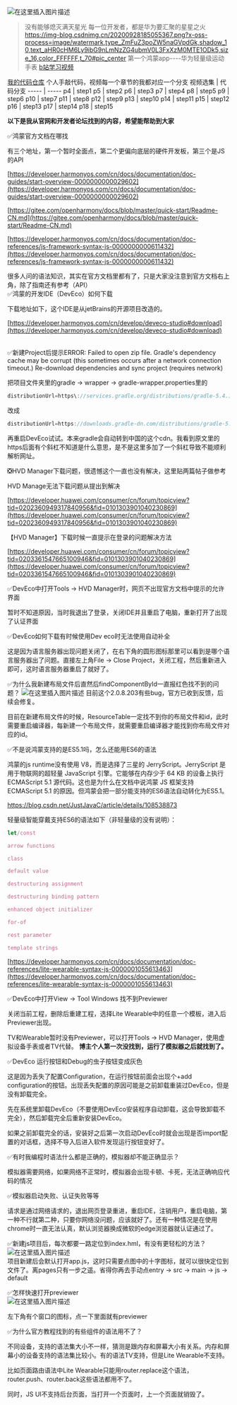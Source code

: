 ![在这里插入图片描述](https://cdn.jsdelivr.net/gh/liuchenyang0515/harmony_JS_Demo_breathe@1/read_png/p1.png)
> 没有能够熄灭满天星光
> 每一位开发者，都是华为要汇聚的星星之火
https://img-blog.csdnimg.cn/20200928185055367.png?x-oss-process=image/watermark,type_ZmFuZ3poZW5naGVpdGk,shadow_10,text_aHR0cHM6Ly9ibG9nLmNzZG4ubmV0L3FxXzM0MTE1ODk5,size_16,color_FFFFFF,t_70#pic_center
第一个鸿蒙app----华为轻量级运动手表
[b站学习视频](https://www.bilibili.com/video/BV1hv411179b)

[我的代码仓库](https://github.com/liuchenyang0515/harmony_JS_Demo_breathe)
个人手敲代码，视频每一个章节的我都对应一个分支
视频选集 | 代码分支
----- | -----
p4 | step1
p5 | step2
p6 | step3
p7 | step4
p8 | step5
p9 | step6
p10 | step7
p11 | step8
p12 | step9
p13 | step10
p14 | step11
p15 | step12
p16 | step13
p17 | step14
p18 | step15


**以下是我从官网和开发者论坛找到的内容，希望能帮助到大家**

✅鸿蒙官方文档在哪找

有三个地址，第一个暂时全面点，第二个更偏向底层的硬件开发板，第三个是JS的API

[https://developer.harmonyos.com/cn/docs/documentation/doc-guides/start-overview-0000000000029602](https://developer.harmonyos.com/cn/docs/documentation/doc-guides/start-overview-0000000000029602)

[https://gitee.com/openharmony/docs/blob/master/quick-start/Readme-CN.md](https://gitee.com/openharmony/docs/blob/master/quick-start/Readme-CN.md)

[https://developer.harmonyos.com/cn/docs/documentation/doc-references/js-framework-syntax-js-0000000000611432](https://developer.harmonyos.com/cn/docs/documentation/doc-references/js-framework-syntax-js-0000000000611432)

很多人问的语法知识，其实在官方文档里都有了，只是大家没注意到官方文档右上角，除了指南还有参考（API）
<br>
✅鸿蒙的开发IDE（DevEco）如何下载

下载地址如下，这个IDE是从jetBrains的开源项目改造的。

[https://developer.harmonyos.com/cn/develop/deveco-studio#download](https://developer.harmonyos.com/cn/develop/deveco-studio#download)

<br>
✅新建Project后提示ERROR: Failed to open zip file. Gradle's dependency cache may be corrupt (this sometimes occurs after a network connection timeout.) Re-download dependencies and sync project (requires network)

把项目文件夹里的gradle -> wrapper -> gradle-wrapper.properties里的
```javascript
distributionUrl=https\://services.gradle.org/distributions/gradle-5.4.1-all.zip
```
改成
```javascript
distributionUrl=https://downloads.gradle-dn.com/distributions/gradle-5.4.1-all.zip
```
再重启DevEco试试。本来gradle会自动转到中国的这个cdn。我看到原文里的https后面有个斜杠不知道是什么意思，是不是这里多加了一个斜杠导致不能顺利解析网址。

❎HVD Manager下载问题，很遗憾这个一直也没有解决，这里贴两篇帖子做参考

HVD Manage无法下载问题从提出到解决

[https://developer.huawei.com/consumer/cn/forum/topicview?tid=0202360949317840956&fid=0101303901040230869](https://developer.huawei.com/consumer/cn/forum/topicview?tid=0202360949317840956&fid=0101303901040230869)

【HVD Manager】下载时候一直提示在登录的问题解决方法

[https://developer.huawei.com/consumer/cn/forum/topicview?tid=0203361547665100946&fid=0101303901040230869](https://developer.huawei.com/consumer/cn/forum/topicview?tid=0203361547665100946&fid=0101303901040230869)

✅DevEco中打开Tools -> HVD Manager时，网页不出现官方文档中提示的允许界面

暂时不知道原因，当时我退出了登录，关闭IDE并且重启了电脑，重新打开了出现了认证界面

✅DevEco如何下载有时候使用Dev eco时无法使用自动补全

这是因为语言服务器出现问题关闭了，在右下角的圆形图标那里可以看到是哪个语言服务器出了问题。直接左上角File -> Close Project，关闭工程，然后重新进入即可，这时语言服务器重启了就好了。

✅为什么我新建布局文件后直然后findComponentById一直报红色找不到的问题？
![在这里插入图片描述](https://cdn.jsdelivr.net/gh/liuchenyang0515/harmony_JS_Demo_breathe@1/read_png/p2.png)
目前这个2.0.8.203有些bug，官方已收到反馈，后续会修复。

目前在新建布局文件的时候，ResourceTable一定找不到你的布局文件和id，此时需要重启编译器，每新建一个布局文件，就需要重启编译器才能找到你布局文件对应的id。

✅不是说鸿蒙支持的是ES5.1吗，怎么还能用ES6的语法

鸿蒙的js runtime没有使用 V8，而是选择了三星的 JerryScript。JerryScript 是用于物联网的超轻量 JavaScript 引擎。它能够在内存少于 64 KB 的设备上执行 ECMAScript 5.1 源代码。这也是为什么在文档中说鸿蒙 JS 框架支持 ECMAScript 5.1 的原因。但鸿蒙会把一部分能支持的ES6语法自动转化为ES5.1。

https://blog.csdn.net/JustJavaC/article/details/108538873

轻量级智能穿戴支持ES6的语法如下（非轻量级的没有说明）：

```javascript
let/const

arrow functions

class

default value

destructuring assignment

destructuring binding pattern

enhanced object initializer

for-of

rest parameter

template strings
```

[https://developer.harmonyos.com/cn/docs/documentation/doc-references/lite-wearable-syntax-js-0000001055613463](https://developer.harmonyos.com/cn/docs/documentation/doc-references/lite-wearable-syntax-js-0000001055613463)



✅DevEco中打开View -> Tool Windows 找不到Previewer

关闭当前工程，删除后重建工程，选择Lite Wearable中的任意一个模板，进入后Previewer出现。

TV和Wearable暂时没有Previewer，可以打开Tools -> HVD Manager，使用虚拟设备手表或者TV代替。
**博主个人第一次没找到，运行了模拟器之后就找到了。**

✅DevEco 运行按钮和Debug的虫子按钮变成灰色

这是因为丢失了配置Configuration，在运行按钮前面会出现个+add configuration的按钮。出现丢失配置的原因可能是之前卸载重装过DevEco，但是没有卸载完全。

先在系统里卸载DevEco（不要使用DevEco安装程序自动卸载，这会导致卸载不完全），然后卸载完全后重新安装DevEco。

如果之前卸载完全的话，安装好之后第一次启动DevEco时就会出现是否import配置的对话框，选择不导入后进入软件发现运行按钮变好了。

✅有时我编程时语法什么都是正确的，模拟器却不能正确显示？

模拟器需要网络，如果网络不正常时，模拟器会出现卡顿、卡死，无法正确响应代码的情况

✅模拟器启动失败、认证失败等等

请求是通过网络请求的，退出网页登录重进，重启IDE，注销用户，重启电脑，第一种不行就第二种，只要你网络没问题，应该就好了。还有一种情况是在使用chrome时一直无法认真，默认浏览器换成微软的edge浏览器就认证通过了。

✅新建js项目后，每次都要一路定位到index.hml，有没有更轻松的方法？
<br>
![在这里插入图片描述](https://cdn.jsdelivr.net/gh/liuchenyang0515/harmony_JS_Demo_breathe@1/read_png/p3.png)
<br>
项目新建后会默认打开app.js，这时只需要点图中的十字图标，就可以很快定位到文件了。离pages只有一步之遥。省得你再去手动点entry -> src -> main -> js -> default

✅怎样快速打开previewer
<br>
![在这里插入图片描述](https://cdn.jsdelivr.net/gh/liuchenyang0515/harmony_JS_Demo_breathe@1/read_png/p4.png)
<br>

左下角有个窗口的图标，点一下里面就有previewer

✅为什么官方教程找到的有些组件的语法用不了？

不同设备，支持的语法集大小不一样，猜测是跟内存和屏幕大小有关系。内存和屏幕小的设备支持的语法集比较小。有的语法TV支持，但是Lite Wearable不支持。

比如页面路由语法中Lite Wearable只能用router.replace这个语法，router.push、router.back这些语法都用不了。

同时，JS UI不支持后台页面，当打开一个页面时，上一个页面就销毁了。


